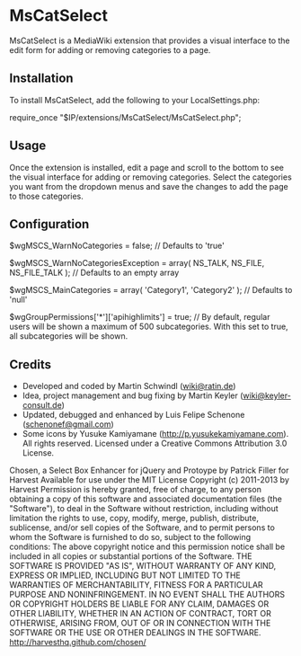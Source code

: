 MsCatSelect
===========
MsCatSelect is a MediaWiki extension that provides a visual interface to the edit form for adding or removing categories to a page.

Installation
------------
To install MsCatSelect, add the following to your LocalSettings.php:

require_once "$IP/extensions/MsCatSelect/MsCatSelect.php";

Usage
-----
Once the extension is installed, edit a page and scroll to the bottom to see the visual interface for adding or removing categories. Select the categories you want from the dropdown menus and save the changes to add the page to those categories.

Configuration
-------------
$wgMSCS_WarnNoCategories = false; // Defaults to 'true'

$wgMSCS_WarnNoCategoriesException = array( NS_TALK, NS_FILE, NS_FILE_TALK ); // Defaults to an empty array

$wgMSCS_MainCategories = array( 'Category1', 'Category2' ); // Defaults to 'null'

$wgGroupPermissions['*']['apihighlimits'] = true; // By default, regular users will be shown a maximum of 500 subcategories. With this set to true, all subcategories will be shown.

Credits
-------
* Developed and coded by Martin Schwindl (wiki@ratin.de)
* Idea, project management and bug fixing by Martin Keyler (wiki@keyler-consult.de)
* Updated, debugged and enhanced by Luis Felipe Schenone (schenonef@gmail.com)
* Some icons by Yusuke Kamiyamane (http://p.yusukekamiyamane.com). All rights reserved. Licensed under a Creative Commons Attribution 3.0 License.

Chosen, a Select Box Enhancer for jQuery and Protoype
by Patrick Filler for Harvest
Available for use under the MIT License
Copyright (c) 2011-2013 by Harvest
Permission is hereby granted, free of charge, to any person obtaining a copy of this software and associated documentation files (the "Software"), to deal in the Software without restriction, including without limitation the rights to use, copy, modify, merge, publish, distribute, sublicense, and/or sell copies of the Software, and to permit persons to whom the Software is furnished to do so, subject to the following conditions:
The above copyright notice and this permission notice shall be included in all copies or substantial portions of the Software.
THE SOFTWARE IS PROVIDED "AS IS", WITHOUT WARRANTY OF ANY KIND, EXPRESS OR IMPLIED, INCLUDING BUT NOT LIMITED TO THE WARRANTIES OF MERCHANTABILITY, FITNESS FOR A PARTICULAR PURPOSE AND NONINFRINGEMENT. IN NO EVENT SHALL THE AUTHORS OR COPYRIGHT HOLDERS BE LIABLE FOR ANY CLAIM, DAMAGES OR OTHER LIABILITY, WHETHER IN AN ACTION OF CONTRACT, TORT OR OTHERWISE, ARISING FROM, OUT OF OR IN CONNECTION WITH THE SOFTWARE OR THE USE OR OTHER DEALINGS IN THE SOFTWARE.
http://harvesthq.github.com/chosen/